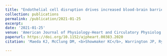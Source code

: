 ```yaml
---
title: "Endothelial cell disruption drives increased blood-brain barrier permeability and cerebral edema in the Dahl SS/jr rat model of superimposed preeclampsia"
collection: publications
permalink: /publication/2021-01-25
excerpt: 
date: '2021-01-25'
venue: 'American Journal of Physiology-Heart and Circulatory Physiolog'
paperurl: https://doi.org/10.1152/ajpheart.00383.2020
citation: 'Maeda KJ, McClung DM, <b>Showmaker KC</b>, Warrington JP, Ryan MJ, Garret MR, Sasser JM. (2021) Endothelial cell disruption drives increased blood-brain barrier permeability and cerebral edema in the Dahl SS/jr rat model of superimposed preeclampsia. Am J Physiol Heart Circ Physiol. 320: H535–H548  PMID: 33275518'

---
```


